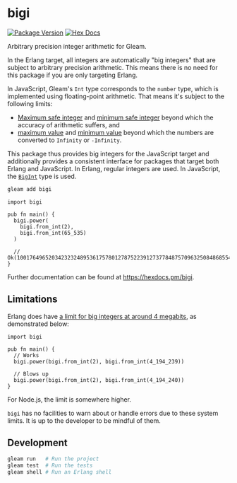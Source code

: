 # bigi

[![Package Version](https://img.shields.io/hexpm/v/bigi)](https://hex.pm/packages/bigi)
[![Hex Docs](https://img.shields.io/badge/hex-docs-ffaff3)](https://hexdocs.pm/bigi/)

Arbitrary precision integer arithmetic for Gleam.

In the Erlang target, all integers are automatically "big integers" that are subject to
arbitrary precision arithmetic. This means there is no need for this package if you are only
targeting Erlang.

In JavaScript, Gleam's `Int` type corresponds to the `number` type, which is implemented using
floating-point arithmetic. That means it's subject to the following limits:

- [Maximum safe integer](https://developer.mozilla.org/en-US/docs/Web/JavaScript/Reference/Global_Objects/Number/MAX_SAFE_INTEGER)
  and
  [minimum safe integer](https://developer.mozilla.org/en-US/docs/Web/JavaScript/Reference/Global_Objects/Number/MIN_SAFE_INTEGER)
  beyond which the accuracy of arithmetic suffers, and
- [maximum value](https://developer.mozilla.org/en-US/docs/Web/JavaScript/Reference/Global_Objects/Number/MAX_VALUE)
  and
  [minimum value](https://developer.mozilla.org/en-US/docs/Web/JavaScript/Reference/Global_Objects/Number/MIN_VALUE)
  beyond which the numbers are converted to `Infinity` or `-Infinity`.

This package thus provides big integers for the JavaScript target and additionally provides a
consistent interface for packages that target both Erlang and JavaScript. In Erlang, regular
integers are used. In JavaScript, the
[`BigInt`](https://developer.mozilla.org/en-US/docs/Web/JavaScript/Reference/Global_Objects/BigInt)
type is used.

```sh
gleam add bigi
```

```gleam
import bigi

pub fn main() {
  bigi.power(
    bigi.from_int(2),
    bigi.from_int(65_535)
  )

  // Ok(1001764965203423232489536175780127875223912737784875709632508486855447029778...)
}
```

Further documentation can be found at <https://hexdocs.pm/bigi>.

## Limitations

Erlang does have [a limit for big integers at around 4 megabits](https://elixirforum.com/t/is-there-an-integer-size-limit/65647/8?u=nicd),
as demonstrated below:

```gleam
import bigi

pub fn main() {
  // Works
  bigi.power(bigi.from_int(2), bigi.from_int(4_194_239))

  // Blows up
  bigi.power(bigi.from_int(2), bigi.from_int(4_194_240))
}
```

For Node.js, the limit is somewhere higher.

`bigi` has no facilities to warn about or handle errors due to these system limits. It is up to the developer
to be mindful of them.

## Development

```sh
gleam run   # Run the project
gleam test  # Run the tests
gleam shell # Run an Erlang shell
```
